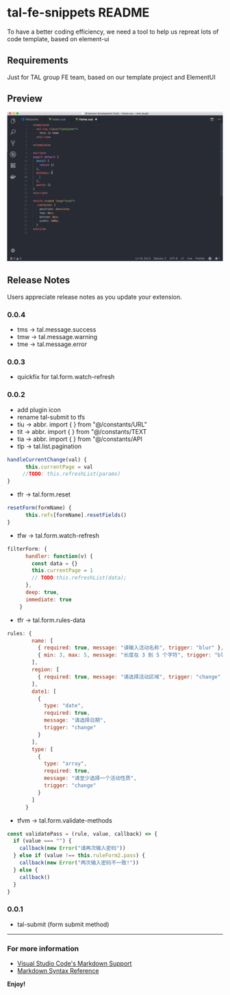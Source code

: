 # tal-fe-snippets README

To have a better coding efficiency, we need a tool to help us repreat lots of code template, based on element-ui

## Requirements

Just for TAL group FE team, based on our template project and ElementUI

## Preview

![](https://raw.githubusercontent.com/dreambo8563/vscode-TAL-FE-Snippets/master/images/snippets.gif)

## Release Notes

Users appreciate release notes as you update your extension.

### 0.0.4

- tms -> tal.message.success
- tmw -> tal.message.warning
- tme -> tal.message.error

### 0.0.3

- quickfix for tal.form.watch-refresh

### 0.0.2

- add plugin icon
- rename tal-submit to tfs
- tiu -> abbr. import { } from "@/constants/URL"
- tit -> abbr. import { } from "@/constants/TEXT
- tia -> abbr. import { } from "@/constants/API
- tlp ->
  tal.list.pagination

```js
handleCurrentChange(val) {
      this.currentPage = val
     //TODO: this.refreshList(params)
}
```

- tfr -> tal.form.reset

```js
resetForm(formName) {
      this.refs[formName].resetFields()
}
```

- tfw -> tal.form.watch-refresh

```js
filterForm: {
      handler: function(v) {
        const data = {}
        this.currentPage = 1
        // TODO:this.refreshList(data);
      },
      deep: true,
      immediate: true
    }
```

- tfr -> tal.form.rules-data

```js
rules: {
        name: [
          { required: true, message: "请输入活动名称", trigger: "blur" },
          { min: 3, max: 5, message: "长度在 3 到 5 个字符", trigger: "blur" }
        ],
        region: [
          { required: true, message: "请选择活动区域", trigger: "change" }
        ],
        date1: [
          {
            type: "date",
            required: true,
            message: "请选择日期",
            trigger: "change"
          }
        ],
        type: [
          {
            type: "array",
            required: true,
            message: "请至少选择一个活动性质",
            trigger: "change"
          }
        ]
      }
```

- tfvm -> tal.form.validate-methods

```js
const validatePass = (rule, value, callback) => {
  if (value === "") {
    callback(new Error("请再次输入密码"))
  } else if (value !== this.ruleForm2.pass) {
    callback(new Error("两次输入密码不一致!"))
  } else {
    callback()
  }
}
```

### 0.0.1

- tal-submit (form submit method)

---

### For more information

- [Visual Studio Code's Markdown Support](http://code.visualstudio.com/docs/languages/markdown)
- [Markdown Syntax Reference](https://help.github.com/articles/markdown-basics/)

**Enjoy!**
